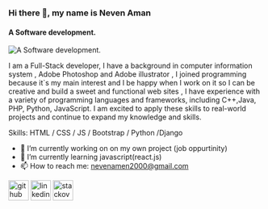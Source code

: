 ### Hi there 👋, my name is Neven Aman
#### A Software development.
![A Software development.](https://arturssmirnovs.github.io/github-profile-readme-generator/images/banner.png)

I am a Full-Stack developer, I have a background in computer information system , Adobe Photoshop and 
Adobe illustrator , I joined programming because it`s my main interest and I be happy when I work on it so I can be creative and build a sweet and functional web sites , I have experience with a variety of programming languages and frameworks, including C++,Java, PHP, Python, JavaScript. I am excited to apply these skills to real-world projects and continue to expand my knowledge and skills.

Skills: HTML / CSS / JS / Bootstrap / Python /Django

- 🔭 I’m currently working on on my own project (job oppurtinity) 
- 🌱 I’m currently learning javascript(react.js) 
- 📫 How to reach me: nevenamen2000@gmail.com 


[<img src='https://cdn.jsdelivr.net/npm/simple-icons@3.0.1/icons/github.svg' alt='github' height='40'>](https://github.com/https://github.com/NEVENAMAN)  [<img src='https://cdn.jsdelivr.net/npm/simple-icons@3.0.1/icons/linkedin.svg' alt='linkedin' height='40'>](https://www.linkedin.com/in/https://www.linkedin.com/in/neven-amen//)  [<img src='https://cdn.jsdelivr.net/npm/simple-icons@3.0.1/icons/stackoverflow.svg' alt='stackoverflow' height='40'>](https://stackoverflow.com/users/https://stackoverflow.com/users/19501765/amen-neven)  

